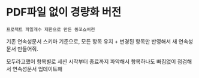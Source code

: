 # PDF파일 없이 경량화 버전

`프로젝트 파일개수 제한으로 만든 똥꼬쇼버전`

기존 연속성문서 스키마 기준으로, 모든 항목 유지 + 변경된 항목만 반영해서 새 연속성문서 만들어줘.

모두라고했어 항목별로 세션 시작부터 종료까지 파악해서 항목하나도 빠짐없이 점검해서 연속성문서 업데이트해
